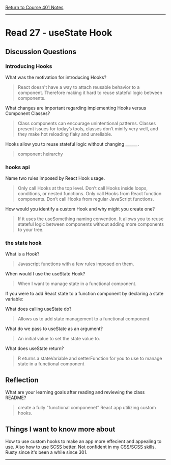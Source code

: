 [Return to Course 401 Notes](https://KrisDunning.github.io/401-Reading-Notes)

-----

# Read 27 - useState Hook

## Discussion Questions

### Introducing Hooks

What was the motivation for introducing Hooks?
> React doesn't have a way to attach reusable behavior to a component. Therefore making it hard to reuse stateful logic between components.

What changes are important regarding implementing Hooks versus Component Classes?
> Class components can encourage unintentional patterns. Classes present issues for today’s tools, classes don’t minify very well, and they make hot reloading flaky and unreliable.

Hooks allow you to reuse stateful logic without changing ______.
> component heirarchy

### hooks api

Name two rules imposed by React Hook usage.
>Only call Hooks at the top level. Don’t call Hooks inside loops, conditions, or nested functions.
>Only call Hooks from React function components. Don’t call Hooks from regular JavaScript functions.

How would you identify a custom Hook and why might you create one?
> If it uses the useSomething naming convention. It allows you to reuse stateful logic between components without adding more components to your tree.

### the state hook

What is a Hook?
> Javascript functions with a few rules imposed on them.

When would I use the useState Hook?
> When I want to manage state in a functional component.

If you were to add React state to a function component by declaring a state variable:

What does calling useState do?
> Allows us to add state management to a functional component.

What do we pass to useState as an argument?
> An initial value to set the state value to.

What does useState return?
>R eturns a stateVariable and setterFunction for you to use to manage state in a functional component

## Reflection

What are your learning goals after reading and reviewing the class README?
> create a fully "functional componenet" React app utilizing custom hooks.

## Things I want to know more about

How to use custom hooks to make an app more effecient and appealing to use. Also how to use SCSS better. Not confident in my CSS/SCSS skills. Rusty since it's been a while since 301.

-----
